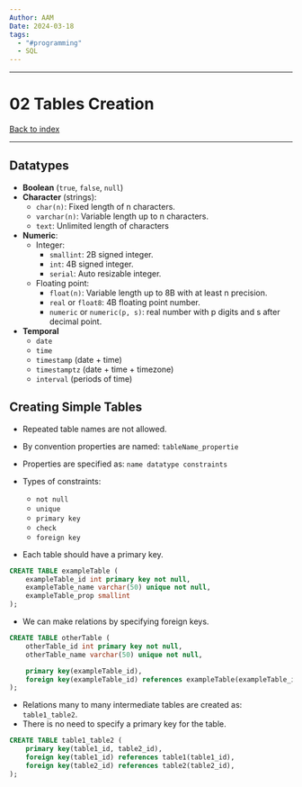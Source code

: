 ```yaml
---
Author: AAM
Date: 2024-03-18
tags:
  - "#programming"
  - SQL
---
```


---
# 02 Tables Creation

[Back to index](../../DATABASES.md)

---

## Datatypes

- **Boolean** (`true`, `false`, `null`)
- **Character** (strings):
	- `char(n)`: Fixed length of n characters.
	- `varchar(n)`: Variable length up to n characters.
	- `text`: Unlimited length of characters
- **Numeric**:
	- Integer:
		- `smallint`: 2B signed integer.
		- `int`: 4B signed integer.
		- `serial`: Auto resizable integer.
	- Floating point:
		- `float(n)`: Variable length up to 8B with at least n precision.
		- `real` or `float8`: 4B floating point number.
		- `numeric` or `numeric(p, s)`: real number with p digits and s after decimal point.
- **Temporal**
	- `date`
	- `time`
	- `timestamp` (date + time)
	- `timestamptz` (date + time + timezone)
	- `interval` (periods of time)

## Creating Simple Tables

- Repeated table names are not allowed.
- By convention properties are named: `tableName_propertie`
- Properties are specified as: `name datatype constraints`
- Types of constraints:
	- `not null`
	- `unique`
	- `primary key`
	- `check`
	- `foreign key`
	
- Each table should have a primary key.

```sql
CREATE TABLE exampleTable (
	exampleTable_id int primary key not null,
	exampleTable_name varchar(50) unique not null,
	exampleTable_prop smallint
);
```

- We can make relations by specifying foreign keys.
```sql
CREATE TABLE otherTable (
	otherTable_id int primary key not null,
	otherTable_name varchar(50) unique not null,

	primary key(exampleTable_id),
	foreign key(exampleTable_id) references exampleTable(exampleTable_id)
);
```

- Relations many to many intermediate tables are created as: `table1_table2`.
- There is no need to specify a primary key for the table.
```sql
CREATE TABLE table1_table2 (
	primary key(table1_id, table2_id),
	foreign key(table1_id) references table1(table1_id),
	foreign key(table2_id) references table2(table2_id),
);
```